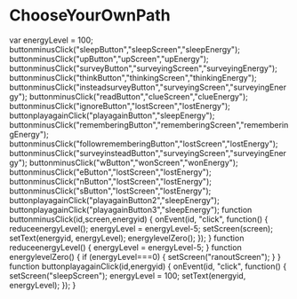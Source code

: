 # ChooseYourOwnPath

var energyLevel = 100;
buttonminusClick("sleepButton","sleepScreen","sleepEnergy");
buttonminusClick("upButton","upScreen","upEnergy");
buttonminusClick("surveyButton","surveyingScreen","surveyingEnergy");
buttonminusClick("thinkButton","thinkingScreen","thinkingEnergy");
buttonminusClick("insteadsurveyButton","surveyingScreen","surveyingEnergy");
buttonminusClick("readButton","clueScreen","clueEnergy");
buttonminusClick("ignoreButton","lostScreen","lostEnergy");
buttonplayagainClick("playagainButton","sleepEnergy");
buttonminusClick("rememberingButton","rememberingScreen","rememberingEnergy");
buttonminusClick("followrememberingButton","lostScreen","lostEnergy");
buttonminusClick("surveyinsteadButton","surveyingScreen","surveyingEnergy");
buttonminusClick("wButton","wonScreen","wonEnergy");
buttonminusClick("eButton","lostScreen","lostEnergy");
buttonminusClick("nButton","lostScreen","lostEnergy");
buttonminusClick("sButton","lostScreen","lostEnergy");
buttonplayagainClick("playagainButton2","sleepEnergy");
buttonplayagainClick("playagainButton3","sleepEnergy");
function buttonminusClick(id,screen,energyid) {
  onEvent(id, "click", function() {
    reduceenergyLevel();
    energyLevel = energyLevel-5;
    setScreen(screen);
    setText(energyid, energyLevel);
    energylevelZero();
});
}
function reduceenergyLevel() {
  energyLevel = energyLevel-5;
}
function energylevelZero() {
  if (energyLevel===0) {
  setScreen("ranoutScreen");
 }
}
function buttonplayagainClick(id,energyid) {
  onEvent(id, "click", function() {
    setScreen("sleepScreen");
    energyLevel = 100;
    setText(energyid, energyLevel);
  });
}
